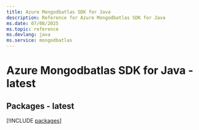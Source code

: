 ```yaml
---
title: Azure Mongodbatlas SDK for Java
description: Reference for Azure Mongodbatlas SDK for Java
ms.date: 07/08/2025
ms.topic: reference
ms.devlang: java
ms.service: mongodbatlas
---
```

# Azure Mongodbatlas SDK for Java - latest
## Packages - latest
[!INCLUDE [packages](mongodbatlas-index.md)]